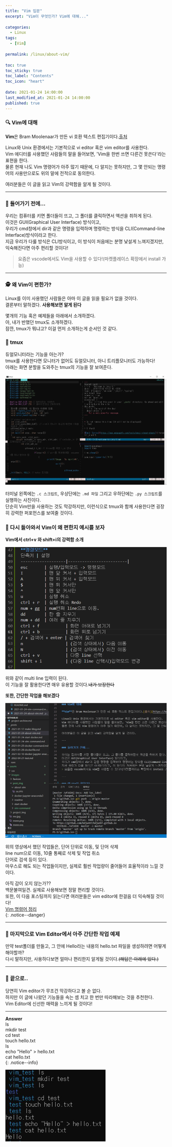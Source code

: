 ```yaml
---
title: "Vim 입문"
excerpt: "Vim이 무엇인가? Vim에 대해..."

categories:
  - Linux
tags:
  - [Vim]

permalink: /linux/about-vim/

toc: true
toc_sticky: true
toc_label: "Contents"
toc_icon: "heart"
 
date: 2021-01-24 14:00:00
last_modified_at: 2021-01-24 14:00:00
published: true
---
```


### 🔍 Vim에 대해

**Vim**은 Bram Moolenaar가 만든 vi 호환 텍스트 편집기이다.[출처](https://ko.wikipedia.org/wiki/Vim)  

Linux와 Unix 환경에서는 기본적으로 vi editor 혹은 vim editor를 사용한다.  
Vim 에디터를 사용했던 사람들의 말을 들어보면, 'Vim을 한번 쓰면 다른건 못쓴다'라는 표현을 한다.  
물론 현재 나도 Vim 명령어가 아주 많기 때문에, 다 알지는 못하지만, 그 몇 안되는 명령어의 사용만으로도 위의 말에 전적으로 동의한다.  

여러분들은 이 글을 읽고 Vim의 강력함을 알게 될 것이다.  

---  

### 🤔 들어가기 전에...

우리는 컴퓨터를 키면 폴더들이 뜨고, 그 폴더를 클릭하면서 액션을 취하게 된다.  
이것은 GUI(Graphical User Interface) 방식이고,  
우리가 cmd창에서 dir과 같은 명령을 입력하며 명령하는 방식을 CLI(Command-line Interface)방식이라고 한다.  
지금 우리가 다룰 방식은 CLI방식이고, 이 방식이 처음에는 분명 낯설게 느껴지겠지만, 익숙해진다면 아주 편리할 것이다!  
> 요즘은 vscode에서도 Vim을 사용할 수 있다!(마켓플레이스 확장에서 install 가능)  

---  

### 🕵️ 왜 Vim이 편한가?

Linux를 이미 사용했던 사람들은 아마 이 글을 읽을 필요가 없을 것이다.  
결론부터 말하겠다. **사용해보면 알게 된다**  

몇개의 기능 혹은 예제들을 아래에서 소개하겠다.  
아, 내가 반했던 tmux도 소개하겠다.  
잠깐, tmux가 뭐냐고? 이걸 먼저 소개하는게 순서인 것 같다.  

### 🍒 tmux

듀얼모니터라는 기능을 아는가?  
tmux를 사용한다면 모니터가 없어도 듀얼모니터, 아니 트리플모니터도 가능하다!  
아래는 화면 분할을 도와주는 tmux의 기능을 잘 보여준다.  

<a href="https://kdjun97.github.io/assets/images/post_img/linux/about-vim/tmux.JPG">
  <img src="/assets/images/post_img/linux/about-vim/tmux.JPG" alt="tmux">
</a>

터미널 왼쪽에는 `.c 스크립트`, 우상단에는 `.md 파일` 그리고 우하단에는 `.py 스크립트`를 실행하는 사진이다.  
단순히 Vim만을 사용하는 것도 막강하지만, 이런식으로 tmux와 함께 사용한다면 굉장히 강력한 퍼포먼스를 보여줄 것이다.  

### 🤔 다시 돌아와서 Vim이 왜 편한지 예시를 보자

**Vim에서 ctrl+v 와 shift+i의 강력함 소개**  

![show](/assets/images/post_img/linux/about-vim/show.gif)  

위와 같이 multi line 입력이 된다.  
이 기능을 잘 활용한다면 매우 유용할 것이다.~~내가 보장한다~~  

**또한, 간단한 작업을 해보겠다**  

![no-mouse](/assets/images/post_img/linux/about-vim/no-mouse.gif)  

위의 영상에서 했던 작업들은, 단어 단위로 이동, 및 단어 삭제  
line num으로 이동, 10줄 통째로 삭제 및 작업 취소  
단어로 검색 등이 있다.  
마우스로 해도 되는 작업들이지만, 실제로 훨씬 작업량이 줄어들어 효율적이라 느낄 것이다.  

아직 감이 오지 않는가??  
백문불여일견. 실제로 사용해보면 정말 편리할 것이다.  
또한, 이 다음 포스팅까지 읽는다면 여러분들은 vim editor에 한걸음 더 익숙해질 것이다!  
[Vim 명령어 정리](https://kdjun97.github.io/linux/vim-command/)  
{: .notice--danger}

---  

### 🔗 마지막으로 Vim Editor에서 아주 간단한 작업 예제

만약 test폴더를 만들고, 그 안에 Hello라는 내용의 hello.txt 파일을 생성하려면 어떻게 해야할까?  
다시 말하지만, 사용하다보면 얼마나 편리한지 알게될 것이다.~~(해답은 아래에 있다.)~~  

---  

### 👻 끝으로..

당연히 Vim editor가 무조건 막강하다고 볼 순 없다.  
하지만 이 글에 나왔던 기능들을 속는 셈 치고 한 번만 따라해보는 것을 추천한다.  
Vim Editor에 신선한 매력을 느끼게 될 것이다!  

---  

**Answer**  
ls  
mkdir test  
cd test  
touch hello.txt  
ls  
echo "Hello" > hello.txt  
cat hello.txt  
{: .notice--info}  

![Answer](/assets/images/post_img/linux/about-vim/ex.JPG)  